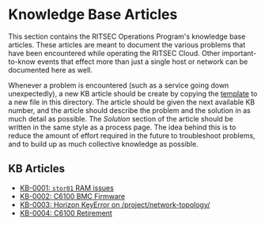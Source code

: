# Knowledge Base Articles

This section contains the RITSEC Operations Program's knowledge base articles.
These articles are meant to document the various problems that have been
encountered while operating the RITSEC Cloud. Other important-to-know events
that effect more than just a single host or network can be documented here as
well.

Whenever a problem is encountered (such as a service going down unexpectedly),
a new KB article should be create by copying the [template](./TEMPLATE.md) to a
new file in this directory. The article should be given the next available KB
number, and the article should describe the problem and the solution in as much
detail as possible. The _Solution_ section of the article should be written in
the same style as a process page. The idea behind this is to reduce the amount
of effort required in the future to troubleshoot problems, and to build up as
much collective knowledge as possible.

## KB Articles

- [KB-0001: `stor01` RAM issues](./KB-0001)
- [KB-0002: C6100 BMC Firmware](./KB-0002)
- [KB-0003: Horizon KeyError on /project/network-topology/](./KB-0003)
- [KB-0004: C6100 Retirement](./KB-0004)